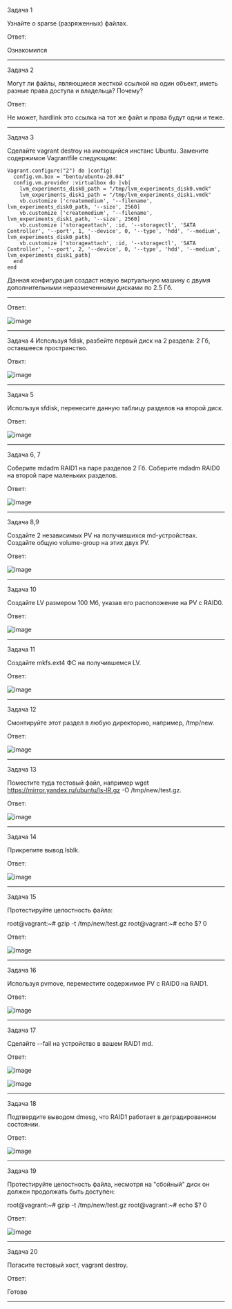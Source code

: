 Задача 1

Узнайте о sparse (разряженных) файлах.

Ответ:

Ознакомился
_________________________________________________________________________________________________________________________________________________________________________________

Задача 2

Могут ли файлы, являющиеся жесткой ссылкой на один объект, иметь разные права доступа и владельца? Почему?

Ответ:

Не может, hardlink это ссылка на тот же файл и права будут одни и теже.
_________________________________________________________________________________________________________________________________________________________________________________

Задача 3

Сделайте vagrant destroy на имеющийся инстанс Ubuntu. Замените содержимое Vagrantfile следующим:

    Vagrant.configure("2") do |config|
      config.vm.box = "bento/ubuntu-20.04"
      config.vm.provider :virtualbox do |vb|
        lvm_experiments_disk0_path = "/tmp/lvm_experiments_disk0.vmdk"
        lvm_experiments_disk1_path = "/tmp/lvm_experiments_disk1.vmdk"
        vb.customize ['createmedium', '--filename', lvm_experiments_disk0_path, '--size', 2560]
        vb.customize ['createmedium', '--filename', lvm_experiments_disk1_path, '--size', 2560]
        vb.customize ['storageattach', :id, '--storagectl', 'SATA Controller', '--port', 1, '--device', 0, '--type', 'hdd', '--medium', lvm_experiments_disk0_path]
        vb.customize ['storageattach', :id, '--storagectl', 'SATA Controller', '--port', 2, '--device', 0, '--type', 'hdd', '--medium', lvm_experiments_disk1_path]
      end
    end

Данная конфигурация создаст новую виртуальную машину с двумя дополнительными неразмеченными дисками по 2.5 Гб.

---------------------------------------------------------------------------------------------------------------------------------------------------------------------------------

Ответ:

![image](https://user-images.githubusercontent.com/65549218/144740133-38a56851-fa10-4d7e-a18a-cb2caebcdcdb.png)

_________________________________________________________________________________________________________________________________________________________________________________
Задача 4
Используя fdisk, разбейте первый диск на 2 раздела: 2 Гб, оставшееся пространство.

Отвкт:

![image](https://user-images.githubusercontent.com/65549218/144755020-4b556cdb-b318-417b-803d-3c7b3c8c0e92.png)

________________________________________________________________________________________________________________________________________________________________________________
Задача 5

Используя sfdisk, перенесите данную таблицу разделов на второй диск.

Ответ:

![image](https://user-images.githubusercontent.com/65549218/144755290-d81dfad3-b4d3-4aa4-a69d-685e522ab879.png)

________________________________________________________________________________________________________________________________________________________________________________
Задача 6, 7

Соберите mdadm RAID1 на паре разделов 2 Гб.
Соберите mdadm RAID0 на второй паре маленьких разделов.

Ответ: 

![image](https://user-images.githubusercontent.com/65549218/144755708-2467bea4-ddef-4938-82db-670c36747ea6.png)

________________________________________________________________________________________________________________________________________________________________________________

Задача 8,9

Создайте 2 независимых PV на получившихся md-устройствах.
Создайте общую volume-group на этих двух PV.

Ответ: 

![image](https://user-images.githubusercontent.com/65549218/144756198-8393985e-3212-4f36-a0c2-f6a9badb0be4.png)
________________________________________________________________________________________________________________________________________________________________________________

Задача 10

Создайте LV размером 100 Мб, указав его расположение на PV с RAID0.

Ответ: 

![image](https://user-images.githubusercontent.com/65549218/144756215-86259afe-c911-41cd-a2ec-9e8969cca41c.png)

________________________________________________________________________________________________________________________________________________________________________________

Задача 11

Создайте mkfs.ext4 ФС на получившемся LV.

Ответ: 

![image](https://user-images.githubusercontent.com/65549218/144756317-5f419460-d0e6-4fb7-b95f-cbdc063c68fc.png)

________________________________________________________________________________________________________________________________________________________________________________

Задача 12

Смонтируйте этот раздел в любую директорию, например, /tmp/new.

Ответ: 

![image](https://user-images.githubusercontent.com/65549218/144758500-e526fb13-649b-4d30-a589-7e788130b716.png)

________________________________________________________________________________________________________________________________________________________________________________

Задача 13

Поместите туда тестовый файл, например wget https://mirror.yandex.ru/ubuntu/ls-lR.gz -O /tmp/new/test.gz.

Ответ:

![image](https://user-images.githubusercontent.com/65549218/144758652-aaa5e13d-5184-4139-a363-f8d83368b8b1.png)

________________________________________________________________________________________________________________________________________________________________________________

Задача 14

Прикрепите вывод lsblk.

Ответ:

![image](https://user-images.githubusercontent.com/65549218/144758718-ea96a23a-aaea-4fdc-8e36-86ae846a5e90.png)

________________________________________________________________________________________________________________________________________________________________________________

Задача 15

Протестируйте целостность файла:

root@vagrant:~# gzip -t /tmp/new/test.gz
root@vagrant:~# echo $?
0

Ответ:

![image](https://user-images.githubusercontent.com/65549218/144758865-505572e1-c395-4d34-9663-ea7b5cadc5b4.png)

________________________________________________________________________________________________________________________________________________________________________________

Задача 16

Используя pvmove, переместите содержимое PV с RAID0 на RAID1.

Ответ:

![image](https://user-images.githubusercontent.com/65549218/144759417-a1d30a9c-a26a-46cc-950f-cf6dfc4e9249.png)

________________________________________________________________________________________________________________________________________________________________________________

Задача 17

Сделайте --fail на устройство в вашем RAID1 md.

Ответ:

![image](https://user-images.githubusercontent.com/65549218/144759569-d1a36fc6-8662-446a-9680-e1493149889b.png)

![image](https://user-images.githubusercontent.com/65549218/144759610-04ee20aa-2999-4ddc-94da-aac422d6b4c2.png)

________________________________________________________________________________________________________________________________________________________________________________
Задача 18

Подтвердите выводом dmesg, что RAID1 работает в деградированном состоянии.

Ответ:

![image](https://user-images.githubusercontent.com/65549218/144759679-03297426-673a-4f11-a5f8-e765e31c82d1.png)

________________________________________________________________________________________________________________________________________________________________________________

Задача 19

Протестируйте целостность файла, несмотря на "сбойный" диск он должен продолжать быть доступен:

root@vagrant:~# gzip -t /tmp/new/test.gz
root@vagrant:~# echo $?
0

Ответ:

![image](https://user-images.githubusercontent.com/65549218/144759747-31ba71f5-844c-46ac-a8e5-bb732f5390f8.png)

________________________________________________________________________________________________________________________________________________________________________________

Задача 20

Погасите тестовый хост, vagrant destroy.

Ответ:

Готово
________________________________________________________________________________________________________________________________________________________________________________
